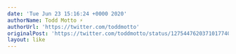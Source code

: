 ```yaml
---
date: 'Tue Jun 23 15:16:24 +0000 2020'
authorName: Todd Motto ⚡
authorUrl: 'https://twitter.com/toddmotto'
originalPost: 'https://twitter.com/toddmotto/status/1275447620371017740'
layout: like
---
```

